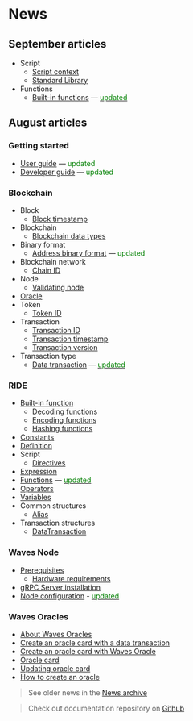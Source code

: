# News

## September articles

* Script
  * [Script context](ride/script/script-context.md)
  * [Standard Library](ride/script/standard-library.md)
* Functions
  * [Built-in functions](/ride/functions/built-in-functions.md) — [<span style="color:green">updated</span>](https://github.com/wavesplatform/waves-documentation/commit/b9c34cc7a7c0f540a2e41be8592233e1903da0d2#diff-b3344cfde38b2228710ac8c6a652a56d)

## August articles

### Getting started

* [User guide](getting-started/getting-started-for-users.md) — <span style="color:green">updated</span>
* [Developer guide](getting-started/getting-started-for-developers.md) — <span style="color:green">updated</span>

### Blockchain

* Block
  * [Block timestamp](blockchain/block/block-timestamp.md)
* Blockchain
  * [Blockchain data types](blockchain/blockchain/blockchain-data-types.md)
* Binary format
  * [Address binary format](/blockchain/binary-format/address-binary-format.md) — <span style="color:green">updated</span>
* Blockchain network
  * [Chain ID](blockchain/blockchain-network/chain-id.md)
* Node
  * [Validating node](blockchain/node/validating-node.md)
* [Oracle](blockchain/oracle.md)
* Token
  * [Token ID](blockchain/token/token-id.md)
* Transaction
  * [Transaction ID](blockchain/transaction/transaction-id.md)
  * [Transaction timestamp](blockchain/transaction/transaction-timestamp.md)
  * [Transaction version](blockchain/transaction/transaction-version.md)
* Transaction type
  * [Data transaction](blockchain/transaction-type/data-transaction.md) — [<span style="color:green">updated</span>](https://github.com/wavesplatform/waves-documentation/pull/1457/files)

### RIDE

* [Built-in function](ride/functions/built-in-functions.md)
  * [Decoding functions](ride/functions/built-in-functions/decoding-functions.md)
  * [Encoding functions](ride/functions/built-in-functions/encoding-functions.md)
  * [Hashing functions](ride/functions/built-in-functions/hashing-functions.md)
* [Constants](ride/constants.md)
* [Definition](ride/base-concepts/definition.md)
* Script
  * [Directives](ride/script/directives.md)
* [Expression](ride/base-concepts/expression.md)
* [Functions](ride/functions.md) — [<span style="color:green">updated</span>](https://github.com/wavesplatform/waves-documentation/pull/1465/files)
* [Operators](ride/operators.md)
* [Variables](ride/variables.md)
* Common structures
  * [Alias](ride/structures/common-structures/alias.md)
* Transaction structures
  * [DataTransaction](ride/structures/transaction-structures/data-transaction.md)

### Waves Node

* [Prerequisites](waves-node/prerequisites.md)
  * [Hardware requirements](waves-node/prerequisites/hardware-requirements.md)
* [gRPC Server installation](waves-node/extensions/grpc-server/grpc-server-installation.md)
* [Node configuration](waves-node/node-configuration.md) - [<span style="color:green">updated</span>](https://github.com/wavesplatform/waves-documentation/pull/1515)

### Waves Oracles

* [About Waves Oracles](waves-oracles/about-waves-oracles.md)
* [Create an oracle card with a data transaction](waves-oracles/create-an-oracle-card-with-a-data-transaction.md)
* [Create an oracle card with Waves Oracle](waves-oracles/create-an-oracle-card-with-waves-oracle.md)
* [Oracle card](waves-oracles/oracle-card.md)
* [Updating oracle card](waves-oracles/updating-oracle-card.md)
* [How to create an oracle](waves-oracles/how-to-create-an-oracle.md)

> See older news in the [News archive](miscellaneous/news-archive.md)

> Check out documentation repository on [Github](https://github.com/wavesplatform/waves-documentation)
